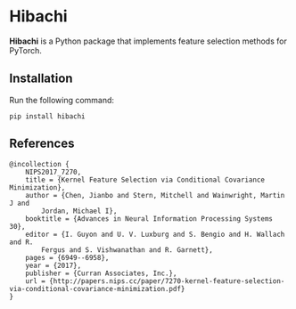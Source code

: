 # Hibachi
**Hibachi** is a Python package that implements feature selection methods for
PyTorch.

## Installation
Run the following command:

```
pip install hibachi
```

## References
```
@incollection {
    NIPS2017_7270,
    title = {Kernel Feature Selection via Conditional Covariance Minimization},
    author = {Chen, Jianbo and Stern, Mitchell and Wainwright, Martin J and
        Jordan, Michael I},
    booktitle = {Advances in Neural Information Processing Systems 30},
    editor = {I. Guyon and U. V. Luxburg and S. Bengio and H. Wallach and R.
        Fergus and S. Vishwanathan and R. Garnett},
    pages = {6949--6958},
    year = {2017},
    publisher = {Curran Associates, Inc.},
    url = {http://papers.nips.cc/paper/7270-kernel-feature-selection-via-conditional-covariance-minimization.pdf}
}
```
